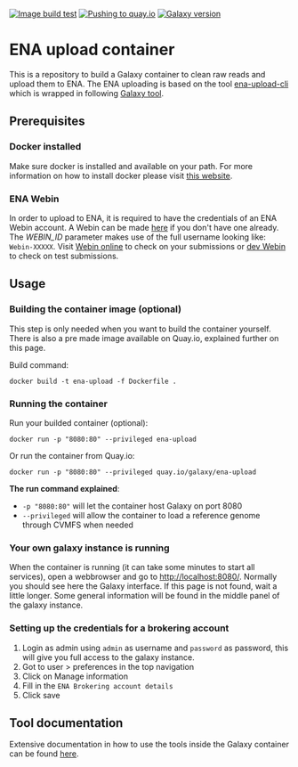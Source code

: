 [![Image build test](https://github.com/ELIXIR-Belgium/ena-upload-container/workflows/Image%20build%20test/badge.svg)](https://github.com/ELIXIR-Belgium/ena-upload-container/actions?query=workflow%3A%22Image+build+test%22)
[![Pushing to quay.io](https://github.com/ELIXIR-Belgium/ena-upload-container/workflows/Pushing%20to%20quay.io/badge.svg)](https://github.com/ELIXIR-Belgium/ena-upload-container/actions?query=workflow%3A%22Pushing+to+quay.io%22)
[![Galaxy version](https://img.shields.io/badge/Galaxy%20version-20.05-blue)](https://github.com/bgruening/docker-galaxy-stable/tree/20.05)

# ENA upload container

This is a repository to build a Galaxy container to clean raw reads and upload them to ENA. The ENA uploading is based on the tool [ena-upload-cli](https://github.com/usegalaxy-eu/ena-upload-cli) which is wrapped in following [Galaxy tool](https://testtoolshed.g2.bx.psu.edu/view/ieguinoa/ena_upload).

## Prerequisites 

### Docker installed

Make sure docker is installed and available on your path. For more information on how to install docker please visit [this website](https://docs.docker.com/get-docker/).

### ENA Webin

In order to upload to ENA, it is required to have the credentials of an ENA Webin account. A Webin can be made [here](https://www.ebi.ac.uk/ena/submit/sra/#home) if you don't have one already. The *WEBIN_ID* parameter makes use of the full username looking like: `Webin-XXXXX`. Visit [Webin online](https://www.ebi.ac.uk/ena/submit/webin) to check on your submissions or [dev Webin](https://wwwdev.ebi.ac.uk/ena/submit/webin) to check on test submissions.


## Usage

### Building the container image (optional)

This step is only needed when you want to build the container yourself. There is also a pre made image available on Quay.io, explained further on this page.

Build command:

```
docker build -t ena-upload -f Dockerfile .    
```

### Running the container

Run your builded container (optional):

```
docker run -p "8080:80" --privileged ena-upload
```

Or run the container from Quay.io:

```
docker run -p "8080:80" --privileged quay.io/galaxy/ena-upload
```

**The run command explained**:
- `-p "8080:80"` will let the container host Galaxy on port 8080
- `--privileged` will allow the container to load a reference genome through CVMFS when needed

### Your own galaxy instance is running

When the container is running (it can take some minutes to start all services), open a webbrowser and go to [http://localhost:8080/](http://localhost:8080/). Normally you should see here the Galaxy interface. If this page is not found, wait a little longer. Some general information will be found in the middle panel of the galaxy instance. 

### Setting up the credentials for a brokering account

1) Login as admin using `admin` as username and `password` as password, this will give you full access to the galaxy instance.
2) Got to user > preferences in the top navigation
3) Click on Manage information
4) Fill in the `ENA Brokering account details`
5) Click save

## Tool documentation

Extensive documentation in how to use the tools inside the Galaxy container can be found [here](https://rdm.elixir-belgium.org/covid-19/sarscov2_submission.html).
